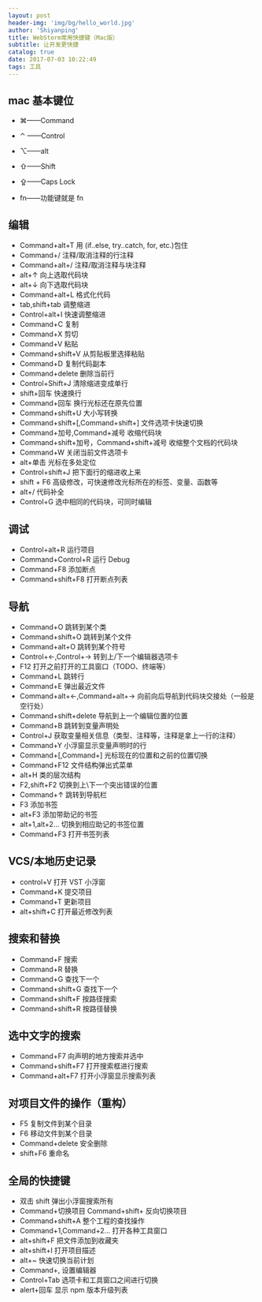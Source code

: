 ```yaml
---
layout: post
header-img: 'img/bg/hello_world.jpg'
author: 'Shiyanping'
title: WebStorm常用快捷键（Mac版）
subtitle: 让开发更快捷
catalog: true
date: 2017-07-03 10:22:49
tags: 工具
---
```


## mac 基本键位

- ⌘——Command

- ⌃ ——Control

- ⌥——alt

- ⇧——Shift

- ⇪——Caps Lock

- fn——功能键就是 fn

<!-- more -->

## 编辑

- Command+alt+T 用 (if..else, try..catch, for, etc.)包住
- Command+/ 注释/取消注释的行注释
- Command+alt+/ 注释/取消注释与块注释
- alt+↑ 向上选取代码块
- alt+↓ 向下选取代码块
- Command+alt+L 格式化代码
- tab,shift+tab 调整缩进
- Control+alt+I 快速调整缩进
- Command+C 复制
- Command+X 剪切
- Command+V 粘贴
- Command+shift+V 从剪贴板里选择粘贴
- Command+D 复制代码副本
- Command+delete 删除当前行
- Control+Shift+J 清除缩进变成单行
- shift+回车 快速换行
- Command+回车 换行光标还在原先位置
- Command+shift+U 大小写转换
- Command+shift+[,Command+shift+] 文件选项卡快速切换
- Command+加号,Command+减号 收缩代码块
- Command+shift+加号，Command+shift+减号 收缩整个文档的代码块
- Command+W 关闭当前文件选项卡
- alt+单击 光标在多处定位
- Control+shift+J 把下面行的缩进收上来
- shift + F6 高级修改，可快速修改光标所在的标签、变量、函数等
- alt+/ 代码补全
- Control+G 选中相同的代码块，可同时编辑

## 调试

- Control+alt+R 运行项目
- Command+Control+R 运行 Debug
- Command+F8 添加断点
- Command+shift+F8 打开断点列表

## 导航

- Command+O 跳转到某个类
- Command+shift+O 跳转到某个文件
- Command+alt+O 跳转到某个符号
- Control+←,Control+→ 转到上/下一个编辑器选项卡
- F12 打开之前打开的工具窗口（TODO、终端等）
- Command+L 跳转行
- Command+E 弹出最近文件
- Command+alt+←,Command+alt+→ 向前向后导航到代码块交接处（一般是空行处）
- Command+shift+delete 导航到上一个编辑位置的位置
- Command+B 跳转到变量声明处
- Control+J 获取变量相关信息（类型、注释等，注释是拿上一行的注释）
- Command+Y 小浮窗显示变量声明时的行
- Command+[,Command+] 光标现在的位置和之前的位置切换
- Command+F12 文件结构弹出式菜单
- alt+H 类的层次结构
- F2,shift+F2 切换到上\下一个突出错误的位置
- Command+↑ 跳转到导航栏
- F3 添加书签
- alt+F3 添加带助记的书签
- alt+1,alt+2… 切换到相应助记的书签位置
- Command+F3 打开书签列表

## VCS/本地历史记录

- control+V 打开 VST 小浮窗
- Command+K 提交项目
- Command+T 更新项目
- alt+shift+C 打开最近修改列表

## 搜索和替换

- Command+F 搜索
- Command+R 替换
- Command+G 查找下一个
- Command+shift+G 查找下一个
- Command+shift+F 按路径搜索
- Command+shift+R 按路径替换

## 选中文字的搜索

- Command+F7 向声明的地方搜索并选中
- Command+shift+F7 打开搜索框进行搜索
- Command+alt+F7 打开小浮窗显示搜索列表

## 对项目文件的操作（重构）

- F5 复制文件到某个目录
- F6 移动文件到某个目录
- Command+delete 安全删除
- shift+F6 重命名

## 全局的快捷键

- 双击 shift 弹出小浮窗搜索所有
- Command+切换项目 Command+shift+ 反向切换项目
- Command+shift+A 整个工程的查找操作
- Command+1,Command+2… 打开各种工具窗口
- alt+shift+F 把文件添加到收藏夹
- alt+shift+I 打开项目描述
- alt+~ 快速切换当前计划
- Command+, 设置编辑器
- Control+Tab 选项卡和工具窗口之间进行切换
- alert+回车 显示 npm 版本升级列表
